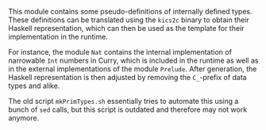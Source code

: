 This module contains some pseudo-definitions of internally defined types.
These definitions can be translated using the `kics2c` binary to obtain
their Haskell representation, which can then be used as the template
for their implementation in the runtime.

For instance, the module `Nat` contains the internal implementation
of narrowable `Int` numbers in Curry, which is included in the runtime
as well as in the external implementations of the module `Prelude`.
After generation, the Haskell representation is then adjusted by removing
the `C_`-prefix of data types and alike.

The old script `mkPrimTypes.sh` essentially tries to automate this
using a bunch of `sed` calls, but this script is outdated and therefore
may not work anymore.
